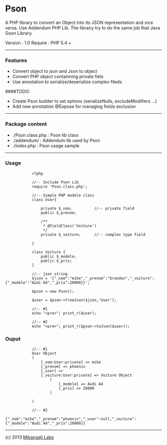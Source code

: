 Pson
====

A PHP library to convert an Object into its JSON representation and vice versa. Use Addendum PHP Lib.
The librairy try to do the same job that Java Gson Library.

Version : 1.0
Require : PHP 5.4 +
____

### Features

* Convert object to json and Json to object
* Convert PHP object containning private fiels
* Use annotation to serialize/deserialize complex fileds

####TODO:

* Create Pson builder to set options (serializeNulls, excludeModifiers ...)
* Add new annotation @Expose for managing fields exclusion

____

### Package content

* ./Pson.class.php 	: Pson lib class
* ./addendum/ 		: Addendum lib used by Pson
* ./index.php		: Pson usage sample

____

### Usage

				<?php

				//-- Include Pson Lib
				require 'Pson.class.php';

				//-- Simple PHP modele class
				class User{

					private $_nom;			//-- private field
					public $_prenom;

					/**
					 * @FieldClass('Voiture')
					 */
					private $_voiture;		//-- complex type field

				}

				class Voiture {
					public $_modele;
					public $_prix;
				}

				//-- json string
				$json = '{"_nom":"mike","_prenom":"brandon","_voiture":{"_modele":"Audi A4","_prix":20000}}';

				$pson = new Pson();

				$user = $pson->fromJson($json,'User');

				//-- #1
				echo "<pre>"; print_r($user);

				//-- #2
				echo "<pre>"; print_r($pson->toJson($user));

### Ouput

				//-- #1
				User Object
				(
				    [_nom:User:private] => mike
				    [_prenom] => phoenix
				    [_user] =>
				    [_voiture:User:private] => Voiture Object
				        (
				            [_modele] => Audi A4
				            [_prix] => 20000
				        )

				)

				//-- #2
				{"_nom":"mike","_prenom":"phoenix","_user":null,"_voiture":{"_modele":"Audi A4","_prix":20000}}


_____


(c) 2013 [Mikangali Labs](http://mikangali.com)
